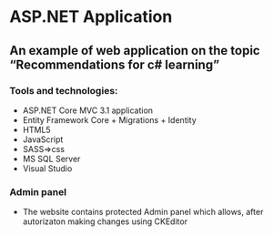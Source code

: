#  ASP.NET Application 

## An example of web application on the topic “Recommendations for c# learning”

### Tools and technologies: 
* ASP.NET Core MVC 3.1 application
* Entity Framework Core + Migrations + Identity
* HTML5
* JavaScript
* SASS=>css
* MS SQL Server 
* Visual Studio
### Admin panel 
* The website contains protected Admin panel which allows, after autorizaton making changes using CKEditor
